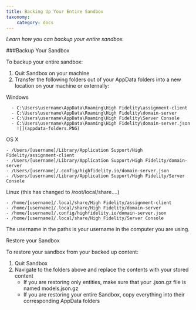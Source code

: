 ```yaml
---
title: Backing Up Your Entire Sandbox
taxonomy:
    category: docs
---
```


*Learn how you can backup your entire sandbox.*

###Backup Your Sandbox 

To backup your entire sandbox: 

1. Quit Sandbox on your machine
2. Transfer the following folders out of your AppData folders into a new location on your machine or externally:

Windows

      - C:\Users\username\AppData\Roaming\High Fidelity\assignment-client
      - C:\Users\username\AppData\Roaming\High Fidelity\domain-server
      - C:\Users\username\AppData\Roaming\High Fidelity\Server Console
      - C:\Users\username\AppData\Roaming\High Fidelity\domain-server.json     
        ![](appdata-folders.PNG)

OS X

    - /Users/[username]/Library/Application Support/High Fidelity/assignment-client
    - /Users/[username]/Library/Application Support/High Fidelity/domain-server
    - /Users/[username]/.config/highfidelity.io/domain-server.json
    - /Users/[username]/Library/Application Support/High Fidelity/Server Console

Linux  (this has changed to /root/local/share....)

    - /home/[username]/.local/share/High Fidelity/assignment-client
    - /home/[username]/.local/share/High Fidelity/domain-server
    - /home/[username]/.config/highfidelity.io/domain-server.json
    - /home/[username]/.local/share/High Fidelity/Server Console

The username in the paths is your username in the computer you are using. 

Restore your Sandbox

To restore your sandbox from your backed up content:

1. Quit Sandbox
2. Navigate to the folders above and replace the contents with your stored content
   - If you are restoring only entities, make sure that your .json.gz file is named models.json.gz
   - If you are restoring your entire Sandbox, copy everything into their corresponding AppData folders
